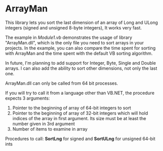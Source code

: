 # ArrayMan
This library lets you sort the last dimension of an array of Long and ULong integers (signed and unsigned 8-byte integers), It works very fast.

The example in _Module1.vb_ demonstrates the usage of library "ArrayMan.dll", which is the only file you need to sort arrays in your projects. In the example, you can also compare the time spent for sorting with ArrayMan and the time spent with the default VB sorting algorithm.

In future, I'm planning to add support for Integer, Byte, Single and Double arrays. I can also add the ability to sort other dimensions, not only the last one.

ArrayMan.dll can only be called from 64 bit processes. 

If you will try to call it from a language other than VB.NET, the procedure expects 3 arguments: 
  1. <in> Pointer to the beginning of array of 64-bit integers to sort
  2. <out> Pointer to the beginning of array of 32-bit integers which will hold indices of the array in first argument. Its size must be at        least the number given in 3rd argument
  3. Number of items to examine in array 
  
  Procedures to call: **SortLng** for signed and 
                      **SortULng** for unsigned 64-bit ints
